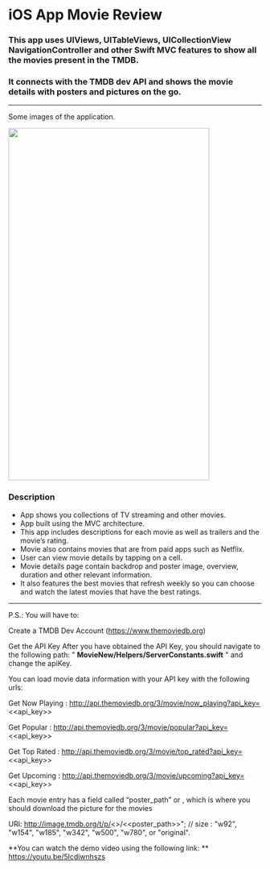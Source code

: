 # iOS App Movie Review

### This app uses UIViews, UITableViews, UICollectionView NavigationController and other Swift MVC features to show all the movies present in the TMDB.
### It connects with the TMDB dev API and shows the movie details with posters and pictures on the go.
----------------------------------------------------------------------------------
Some images of the application.

<img src="https://github.com/N3Nguyen/MyMovie/blob/Develop/Screen/ScreenApp.png" width="400" height="700">

### Description
 * App shows you collections of TV streaming and other movies.
 * App built using the MVC architecture.
 * This app includes descriptions for each movie as well as trailers and the movie’s rating.
 * Movie also contains movies that are from paid apps such as Netflix.
 * User can view movie details by tapping on a cell.
 * Movie details page contain backdrop and poster image, overview, duration and other relevant information.
 * It also features the best movies that refresh weekly so you can choose and watch the latest movies that have the best ratings.
----------------------------------------------------------------------------------

P.S.: You will have to:

Create a TMDB Dev Account (https://www.themoviedb.org)

Get the API Key
After you have obtained the API Key, you should navigate to the following path:
" **MovieNew/Helpers/ServerConstants.swift** "
and change the apiKey.

You can load movie data information with your API key with the following urls:

Get Now Playing : http://api.themoviedb.org/3/movie/now_playing?api_key=<<api_key>>

Get Popular : http://api.themoviedb.org/3/movie/popular?api_key=<<api_key>>

Get Top Rated : http://api.themoviedb.org/3/movie/top_rated?api_key=<<api_key>>

Get Upcoming : http://api.themoviedb.org/3/movie/upcoming?api_key=<<api_key>>

Each movie entry has a field called “poster_path” or , which is where you should download the picture for the movies

URI: http://image.tmdb.org/t/p/<<size>>/<<poster_path>>"; // size : "w92", "w154", "w185", "w342", "w500", "w780", or "original".

**You can watch the demo video using the following link:
** https://youtu.be/5lcdiwnhszs
